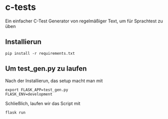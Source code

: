 # c-tests
Ein einfacher C-Test Generator von regelmäßiger Text, um für Sprachtest zu üben

## Installierun

```
pip install -r requirements.txt
```

## Um test_gen.py zu laufen
Nach der Installierun, das setup macht man mit
```
export FLASK_APP=test_gen.py
FLASK_ENV=development
```
Schließlich, laufen wir das Script mit 

```
flask run
```
